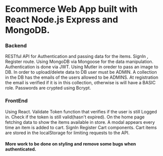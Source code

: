 # Ecommerce Web App built with React Node.js Express and MongoDB.


### Backend

RESTful API for Authentication and passing data for the items. SignIn , Register route. Using MongoDB via Mongoose for the data manipulation.
Authentication is done via JWT.
Using Mutler in oreder to pass an image to DB.
In order to upload/delete data to DB user must be ADMIN.
A collection in the DB has the emails of the users allowed to be ADMINS. At registration the email is verified if it is in this collection, otherwise is will have a BASIC role.
Passwords are crypted using Bcrypt.

### FrontEnd

Using React.
Validate Token function that verifies if the user is still Logged in. Check if the token is still valid(hasn't expired).
On the home page fetching data to show the items available in store.
A modal appears every time an item is added to cart.
SignIn Register Cart components.
Cart items are stored in the localStorage for limiting requests to the API.

#### More work to be done on styling and remove some bugs when authenticated.



